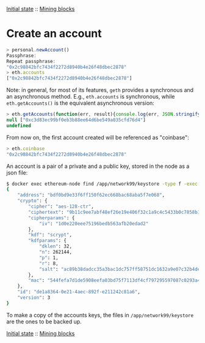 [Initial state](docs/initial.md) :: [Mining blocks](mining-blocks.md)

Create an account
=================
```javascript
> personal.newAccount()
Passphrase: 
Repeat passphrase: 
"0x2c98842bfc7434f2272d8940b4e26f48dbec2878"
> eth.accounts
["0x2c98842bfc7434f2272d8940b4e26f48dbec2878"]
```

Note: in general, for most of its features, `geth` provides a synchronous and an asynchronous method. E.g., `eth.accounts` is synchronous, while `eth.getAccounts()` is the equivalent asynchronous version:

```javascript
> eth.getAccounts(function(err, result){console.log(err, JSON.stringify(result))})
null ["0xc3d83ec99bf0eb3b88ee64d6be549a035cfd76d4"]
undefined
```

From now on, the first account created will be referenced as "coinbase":

```javascript
> eth.coinbase
"0x2c98842bfc7434f2272d8940b4e26f48dbec2878"
```

An account is a pair of a private and a public key, stored in the node as a json file:

```bash
$ docker exec ethereum-node find /app/network99/keystore -type f -exec cat {} ";"  | python -m json.tool             8:21  arialdo@mbuto
{
    "address": "bdf0bd9e33f6ff150f62ec668bac68aba5f7e068",
    "crypto": {
        "cipher": "aes-128-ctr",
        "ciphertext": "9b11c9ee7abf48ef26e19e406f32c1a9c4c5433b0c7858b139885e8244a1b6dc",
        "cipherparams": {
            "iv": "1d0e220eee75196bedb563afb20edad2"
        },
        "kdf": "scrypt",
        "kdfparams": {
            "dklen": 32,
            "n": 262144,
            "p": 1,
            "r": 8,
            "salt": "ac89b38dadcc35a3bac1dc757ff58751dc1632a9e07c32b4debc8a259cda8a4f"
        },
        "mac": "544fefa7d1de5908eefa03bd75f7113df4cf797295597087c0293a419c45e9d2"
    },
    "id": "de1a8364-0e21-4aec-892f-e211242c81a6",
    "version": 3
}
```

To make a copy of the accounts keys, the files in `/app/network99/keystore` are the ones to be backed up.


[Initial state](docs/initial.md) :: [Mining blocks](mining-blocks.md)
